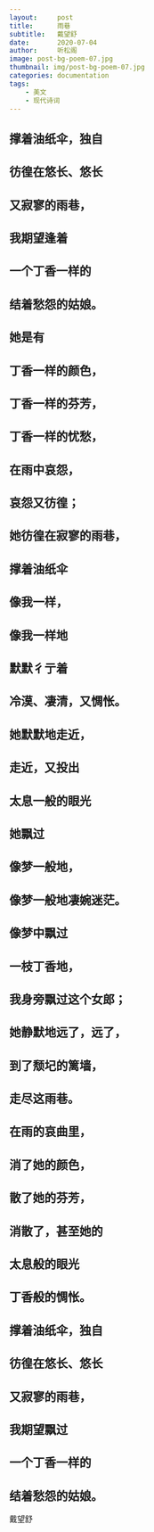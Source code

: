 ```yaml
---
layout:     post
title:      雨巷
subtitle:   戴望舒
date:       2020-07-04
author:     听松阁
image: post-bg-poem-07.jpg
thumbnail: img/post-bg-poem-07.jpg
categories: documentation
tags:
    - 美文
    - 现代诗词
---
```


## 撑着油纸伞，独自

## 彷徨在悠长、悠长

## 又寂寥的雨巷，

## 我期望逢着

## 一个丁香一样的

## 结着愁怨的姑娘。

## 她是有

## 丁香一样的颜色，

## 丁香一样的芬芳，

## 丁香一样的忧愁，

## 在雨中哀怨，

## 哀怨又彷徨；

## 她彷徨在寂寥的雨巷，

## 撑着油纸伞

## 像我一样，

## 像我一样地

## 默默彳亍着

## 冷漠、凄清，又惆怅。

## 她默默地走近，

## 走近，又投出

## 太息一般的眼光

## 她飘过

## 像梦一般地，

## 像梦一般地凄婉迷茫。

## 像梦中飘过

## 一枝丁香地，

## 我身旁飘过这个女郎；

## 她静默地远了，远了，

## 到了颓圮的篱墙，

## 走尽这雨巷。

## 在雨的哀曲里，

## 消了她的颜色，

## 散了她的芬芳，

## 消散了，甚至她的

## 太息般的眼光

## 丁香般的惆怅。

## 撑着油纸伞，独自

## 彷徨在悠长、悠长

## 又寂寥的雨巷，

## 我期望飘过

## 一个丁香一样的

## 结着愁怨的姑娘。


戴望舒